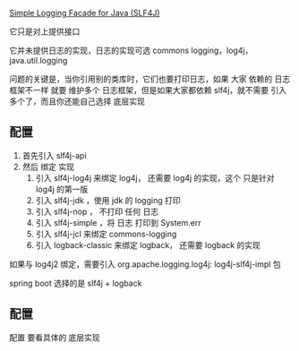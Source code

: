 
[Simple Logging Facade for Java (SLF4J)](http://www.slf4j.org/)

它只是对上提供接口

它并未提供日志的实现，日志的实现可选 commons logging，log4j，java.util.logging 

问题的关键是，当你引用别的类库时，它们也要打印日志，如果 大家 依赖的 日志 框架不一样 就要 维护多个 日志框架，但是如果大家都依赖 slf4j，就不需要 引入多个了，而且你还能自己选择 底层实现

## 配置

1. 首先引入 slf4j-api
2. 然后 绑定 实现
    1. 引入 slf4j-log4j 来绑定 log4j， 还需要 log4j 的实现，这个 只是针对 log4j 的第一版
    2. 引入 slf4j-jdk ，使用 jdk 的 logging 打印
    3. 引入 slf4j-nop ， 不打印 任何 日志
    4. 引入 slf4j-simple ，将 日志 打印到 System.err 
    5. 引入 slf4j-jcl 来绑定 commons-logging
    6. 引入 logback-classic 来绑定 logback， 还需要 logback 的实现
    
如果与 log4j2 绑定，需要引入 org.apache.logging.log4j: log4j-slf4j-impl 包 

spring boot 选择的是 slf4j + logback 

## 配置

配置 要看具体的 底层实现

